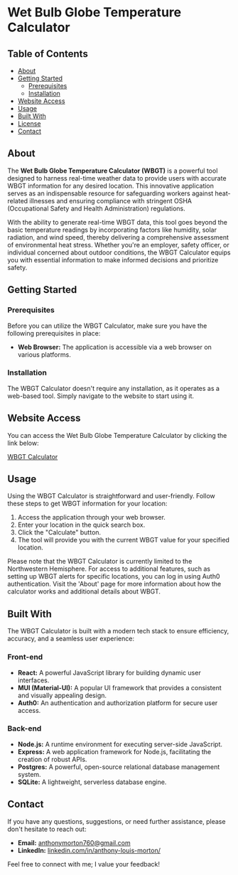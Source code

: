 # Wet Bulb Globe Temperature Calculator

## Table of Contents

- [About](#about)
- [Getting Started](#getting-started)
  - [Prerequisites](#prerequisites)
  - [Installation](#installation)
- [Website Access](#website-access)
- [Usage](#usage)
- [Built With](#built-with)
- [License](#license)
- [Contact](#contact)

## About

The **Wet Bulb Globe Temperature Calculator (WBGT)** is a powerful tool designed to harness real-time weather data to provide users with accurate WBGT information for any desired location. This innovative application serves as an indispensable resource for safeguarding workers against heat-related illnesses and ensuring compliance with stringent OSHA (Occupational Safety and Health Administration) regulations.

With the ability to generate real-time WBGT data, this tool goes beyond the basic temperature readings by incorporating factors like humidity, solar radiation, and wind speed, thereby delivering a comprehensive assessment of environmental heat stress. Whether you're an employer, safety officer, or individual concerned about outdoor conditions, the WBGT Calculator equips you with essential information to make informed decisions and prioritize safety.

## Getting Started

### Prerequisites

Before you can utilize the WBGT Calculator, make sure you have the following prerequisites in place:

- **Web Browser:** The application is accessible via a web browser on various platforms.

### Installation

The WBGT Calculator doesn't require any installation, as it operates as a web-based tool. Simply navigate to the website to start using it.

## Website Access

You can access the Wet Bulb Globe Temperature Calculator by clicking the link below:

[WBGT Calculator](https://wetbulbcalculator.netlify.app)

## Usage

Using the WBGT Calculator is straightforward and user-friendly. Follow these steps to get WBGT information for your location:

1. Access the application through your web browser.
2. Enter your location in the quick search box.
3. Click the "Calculate" button.
4. The tool will provide you with the current WBGT value for your specified location.

Please note that the WBGT Calculator is currently limited to the Northwestern Hemisphere. For access to additional features, such as setting up WBGT alerts for specific locations, you can log in using Auth0 authentication. Visit the 'About' page for more information about how the calculator works and additional details about WBGT.

## Built With

The WBGT Calculator is built with a modern tech stack to ensure efficiency, accuracy, and a seamless user experience:

### Front-end
- **React:** A powerful JavaScript library for building dynamic user interfaces.
- **MUI (Material-UI):** A popular UI framework that provides a consistent and visually appealing design.
- **Auth0:** An authentication and authorization platform for secure user access.

### Back-end
- **Node.js:** A runtime environment for executing server-side JavaScript.
- **Express:** A web application framework for Node.js, facilitating the creation of robust APIs.
- **Postgres:** A powerful, open-source relational database management system.
- **SQLite:** A lightweight, serverless database engine.

## Contact

If you have any questions, suggestions, or need further assistance, please don't hesitate to reach out:

- **Email:** anthonymorton760@gmail.com
- **LinkedIn:** [linkedin.com/in/anthony-louis-morton/](https://www.linkedin.com/in/anthony-louis-morton/)

Feel free to connect with me; I value your feedback!
